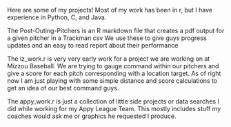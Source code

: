 Here are some of my projects! Most of my work has been in r, but I have experience in Python, C, and Java.

The Post-Outing-Pitchers is an R markdown file that creates a pdf output for a given pitcher in a Trackman csv
We use these to give guys progress updates and an easy to read report about their performance

The iz_work.r is very very early work for a project we are working on at Mizzou Baseball. 
We are trying to gauge command within our pitchers and give a score for each pitch corresponding with a location target. 
As of right now I am just playing with some simple distance and score calculations to get an idea of our best command guys.

The appy_work.r is just a collection of little side projects or data searches I did while working for my Appy League Team.
This mostly includes stuff my coaches would ask me or graphics he requested I produce.
